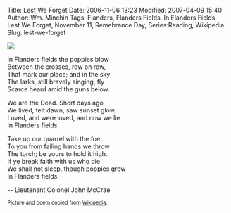 Title: Lest We Forget
Date: 2006-11-06 13:23
Modified: 2007-04-09 15:40
Author: Wm. Minchin
Tags: Flanders, Flanders Fields, In Flanders Fields, Lest We Forget, November 11, Remebrance Day, Series:Reading, Wikipedia
Slug: lest-we-forget

[![](http://photos1.blogger.com/blogger/3717/2829/400/High%20Wood%20Cemetery%2C%20France.jpg)](http://photos1.blogger.com/blogger/3717/2829/1600/High%20Wood%20Cemetery%2C%20France.jpg)

In Flanders fields the poppies blow  
Between the crosses, row on row,  
That mark our place; and in the sky  
The larks, still bravely singing, fly  
Scarce heard amid the guns below.

We are the Dead. Short days ago  
We lived, felt dawn, saw sunset glow,  
Loved, and were loved, and now we lie  
In Flanders fields.

Take up our quarrel with the foe:  
To you from failing hands we throw  
The torch; be yours to hold it high.  
If ye break faith with us who die  
We shall not sleep, though poppies grow  
In Flanders fields.

-- Lieutenant Colonel John McCrae

<small>Picture and poem copied from
[Wikipedia](en.wikipedia.org).</small>
